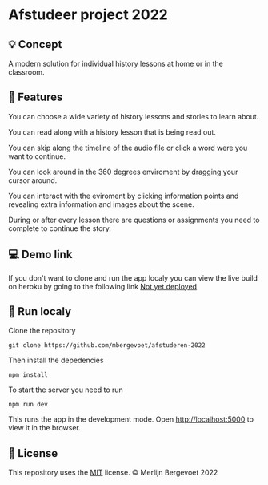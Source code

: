 # Afstudeer project 2022

## :bulb: Concept

A modern solution for individual history lessons at home or in the classroom.

## :stars: Features

You can choose a wide variety of history lessons and stories to learn about.

You can read along with a history lesson that is being read out.

You can skip along the timeline of the audio file or click a word were you want to continue.

You can look around in the 360 degrees enviroment by dragging your cursor around.

You can interact with the eviroment by clicking information points and revealing extra information and images about the scene.  

During or after every lesson there are questions or assignments you need to complete to continue the story.

## :computer: Demo link
If you don't want to clone and run the app localy you can view the live build on heroku by going to the following link [Not yet deployed](https://www.google.com/)

## :running: Run localy

Clone the repository

```
git clone https://github.com/mbergevoet/afstuderen-2022
```

Then install the depedencies

```
npm install
```

To start the server you need to run

```
npm run dev
```

This runs the app in the development mode.
Open [http://localhost:5000](http://localhost:5000) to view it in the browser.

## :bookmark_tabs: License

This repository uses the [MIT](https://github.com/mbergevoet/afstuderen-2022/blob/master/LICENSE) license. © Merlijn Bergevoet 2022